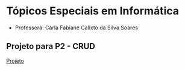 # Tópicos Especiais em Informática
- Professora: Carla Fabiane Calixto da Silva Soares

## Projeto para P2 - CRUD

[Projeto](https://github.com/claudiohpo/Fatec_ADS/tree/main/T%C3%B3picos%20Especiais%20-%20C%23/Gerenciamento%20de%20Tarefas)
